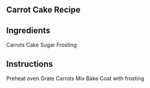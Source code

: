 ## Carrot Cake Recipe

## Ingredients
Carrots
Cake
Sugar
Frosting

## Instructions
Preheat oven
Grate Carrots
Mix
Bake
Coat with frosting
